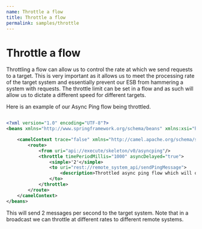 ```yaml
---
name: Throttle a flow
title: Throttle a flow
permalink: samples/throttle
---
```


# Throttle a flow

Throttling a flow can allow us to control the rate at which we send requests to a target. 
This is very important as it allows us to meet the processing rate of the target system and essentially prevent our ESB from hammering a system with requests. 
The throttle limit can be set in a flow and as such will allow us to dictate a different speed for different targets.

Here is an example of our Async Ping flow being throttled. 

```xml

<?xml version="1.0" encoding="UTF-8"?>
<beans xmlns="http://www.springframework.org/schema/beans" xmlns:xsi="http://www.w3.org/2001/XMLSchema-instance" xmlns:camel="http://camel.apache.org/schema/spring" xsi:schemaLocation="http://www.springframework.org/schema/beans http://www.springframework.org/schema/beans/spring-beans.xsd http://camel.apache.org/schema/spring http://camel.apache.org/schema/spring/camel-spring.xsd">

    <camelContext trace="false" xmlns="http://camel.apache.org/schema/spring">
        <route>
            <from uri="api://execute/skeleton/v0/asyncping"/>
            <throttle timePeriodMillis="1000" asyncDelayed="true">
                <simple>'2'</simple>
                <to uri="rest://remote_system_api/sendPingMessage">
                    <description>Throttled async ping flow which will only send 2 message per second. </description>
                </to>
            </throttle>
        </route>
    </camelContext>
</beans>

```

This will send 2 messages per second to the target system. 
Note that in a broadcast we can throttle at different rates to different remote systems.